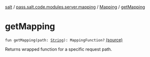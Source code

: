 [salt](../../index.md) / [pass.salt.code.modules.server.mapping](../index.md) / [Mapping](index.md) / [getMapping](./get-mapping.md)

# getMapping

`fun getMapping(path: `[`String`](https://kotlinlang.org/api/latest/jvm/stdlib/kotlin/-string/index.html)`): MappingFunction?` [(source)](https://github.com/kurbaniec-tgm/salt/tree/master/code/modules/server/mapping/Mapping.kt#L33)

Returns wrapped function for a specific request path.

